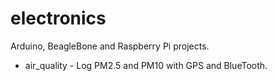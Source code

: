 # electronics

Arduino, BeagleBone and Raspberry Pi projects.

* air_quality - Log PM2.5 and PM10 with GPS and BlueTooth.
